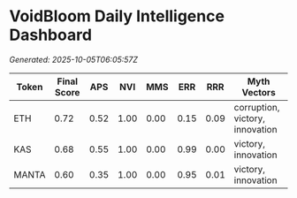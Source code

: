 # VoidBloom Daily Intelligence Dashboard

_Generated: 2025-10-05T06:05:57Z_

| Token | Final Score | APS | NVI | MMS | ERR | RRR | Myth Vectors |
| --- | --- | --- | --- | --- | --- | --- | --- |
| ETH | 0.72 | 0.52 | 1.00 | 0.00 | 0.15 | 0.09 | corruption, victory, innovation |
| KAS | 0.68 | 0.55 | 1.00 | 0.00 | 0.99 | 0.00 | victory, innovation |
| MANTA | 0.60 | 0.35 | 1.00 | 0.00 | 0.95 | 0.01 | victory, innovation |
